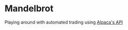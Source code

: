 # Mandelbrot

Playing around with automated trading using [Alpaca's API](https://alpaca.markets/docs/trading/)
